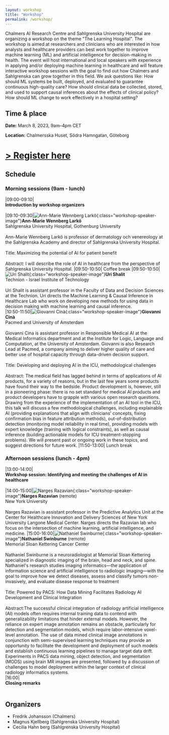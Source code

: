 ```yaml
---
layout: workshop
title: "Workshop"
permalink: /workshop/
---
```


Chalmers AI Research Centre and Sahlgrenska University Hospital are organizing a workshop on the theme "The Learning Hospital". The workshop is aimed at researchers and clinicians who are interested in how analysts and healthcare providers can best work together to improve machine learning (ML) and artificial intelligence for decision-making in health. The event will host international and local speakers with experience in applying and/or deploying machine learning in healthcare and will feature interactive workshop sessions with the goal to find out how Chalmers and Sahlgrenska can grow together in this field. We ask questions like: How should ML systems be built, deployed, and evaluated to guarantee continuous high-quality care? How should clinical data be collected, stored, and used to support causal inferences about the effects of clinical policy? How should ML change to work effectively in a hospital setting?

## Time & place

**Date:** March 8, 2023, 9am–4pm CET

**Location:** Chalmersska Huset, Södra Hamngatan, Göteborg

# **[> Register here](https://ui.ungpd.com/Surveys/556f97c9-55f6-4557-8376-4bbb56c6df2e)**

## Schedule

### Morning sessions (9am - lunch)

|09:00-09:10|<br/>**Introduction by workshop organizers**<br/><br/>
|09:10-09:30|![Ann-Marie Wennberg Larkö](/assets/workshop/annmarie.png){:class="workshop-speaker-image"}**Ann-Marie Wennberg Larkö** <br/>Sahlgrenska University Hospital, Gothenburg University<br/><br/>Ann-Marie Wennberg Larkö is professor of dermatology och venereology at the Sahlgrenska Academy and director of Sahlgrenska University Hospital.<br/><br/>Title: Maximizing the potential of AI for patient benefit<br/><br/>Abstract: I will describe the role of AI in healthcare from the perspective of Sahlgrenska University Hospital.
|09:50-10:50| Coffee break
|09:50-10:50|![Uri Shalit](/assets/workshop/uri.jpeg){:class="workshop-speaker-image"}**Uri Shalit** <br/>Technion -  Israel Institute of Technology <br/><br/>Uri Shalit is assistant professor in the Faculty of Data and Decision Sciences at the Technion. Uri directs the Machine Learning & Causal Inference in Healthcare Lab who work on developing new methods for using data in decision making with machine learning and causal inference.  
|10:50-11:50|![Giovanni Cinà](/assets/workshop/giovanni.jpg){:class="workshop-speaker-image"}**Giovanni Cinà** <br/>Pacmed and University of Amsterdam<br/><br/>Giovanni Cina is assistant professor in Responsible Medical AI at the Medical Informatics department and at the Institute for Logic, Language and Computation, at the University of Amsterdam. Giovanni is also Research Lead at Pacmed, a company aiming to deliver higher quality of care and better use of hospital capacity through data-driven decision support.<br/><br/>Title: Developing and deploying AI in the ICU, methodological challenges<br/><br/>Abstract: The medical field has lagged behind in terms of applications of AI products, for a variety of reasons, but in the last few years some products have found their way to the bedside. Product development is, however, still in a pioneering phase: there is no set standard for medical AI products and product developers have to grapple with various open research questions. Drawing from the experience of the implementation of an AI tool in the ICU, this talk will discuss a few methodological challenges, including explainable AI (providing explanations that align with clinicians’ concepts, fixing confirmation bias in feature attribution methods), out-of-distribution detection (monitoring model reliability in real time), providing models with expert knowledge (training with logical constraints), as well as causal inference (building actionable models for ICU treatment-stopping problems). We will present past or ongoing work in these topics, and suggest directions for future work.
|11:50-13:00| Lunch break


### Afternoon sessions (lunch - 4pm)

|13:00-14:00|<br/>**Workshop session: Identifying and meeting the challenges of AI in healthcare**<br/><br/>
|14:00-15:00|![Narges Razavian](/assets/workshop/narges.jpeg){:class="workshop-speaker-image"}**Narges Razavian** (remote) <br/>New York University<br/><br/>Narges Razavian is assistant professor in the Predictive Analytics Unit at the Center for Healthcare Innovation and Delivery Sciences of New York University Langone Medical Center. Narges directs the Razavian lab who focus on the intersection of machine learning, artificial intelligence, and medicine.
|15:00-16:00|![Nathaniel Swinburne](/assets/workshop/nate.jpeg){:class="workshop-speaker-image"}**Nathaniel Swinburne** (remote) <br/>Memorial Sloan Kettering Cancer Center<br/><br/>Nathaniel Swinburne is a neuroradiologist at Memorial Sloan Kettering specialized in diagnostic imaging of the brain, head and neck, and spine. Nathaniel's research studies imaging informatics—the application of information science and artificial intelligence to radiologic imaging—with the goal to improve how we detect diseases, assess and classify tumors non-invasively, and evaluate disease response to treatment<br/><br/>Title: Powered by PACS: How Data Mining Facilitates Radiology AI Development and Clinical Integration<br/><br/>Abstract:The successful clinical integration of radiology artificial intelligence (AI) models often requires internal training data to contend with generalizability limitations that hinder external models.  However, the reliance on expert image annotation remains an obstacle, particularly for detection and segmentation models, which require labor-intensive voxel-level annotation.  The use of data mined clinical image annotations in conjunction with semi-supervised learning techniques may provide an opportunity to facilitate the development and deployment of such models and establish continuous learning pipelines to manage target data drift.  Experiments in PACS data mining, object detection, and segmentation (MODS) using brain MR images are presented, followed by a discussion of challenges to model deployment within the larger context of clinical radiology informatics systems.   
|16:00|<br/>**Closing remarks**<br/><br/>


## Organizers

* Fredrik Johansson (Chalmers)
* Magnus Kjellberg (Sahlgrenska University Hospital)
* Cecilia Hahn berg (Sahlgrenska University Hospital)
